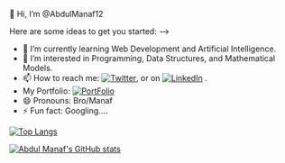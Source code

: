 
👋 Hi, I’m @AbdulManaf12

Here are some ideas to get you started:
-->
- 🌱 I’m currently learning Web Development and Artificial Intelligence.
- 👀 I’m interested in Programming, Data Structures, and Mathematical Models.
- 📫 How to reach me: [![Twitter][1.2]][1], or on [![LinkedIn][2.2]][2] .
- My Portfolio: [![PortFolio][3.1]][3]
- 😄 Pronouns: Bro/Manaf
- ⚡ Fun fact: Googling....



[![Top Langs](https://github-readme-stats.vercel.app/api/top-langs/?username=AbdulManaf12&layout=compact)](https://github.com/AbdulManaf12/github-readme-stats)


[![Abdul Manaf's GitHub stats](https://github-readme-stats.vercel.app/api?username=AbdulManaf12)](https://github.com/AbdulManaf12/github-readme-stats)






<!-- Icons -->

[1.2]: https://img.icons8.com/color/24/000000/twitter--v2.png
[2.2]: https://img.icons8.com/color/24/000000/linkedin.png
[3.1]: https://img.icons8.com/external-flatart-icons-flat-flatarticons/24/000000/external-portfolio-contact-flatart-icons-flat-flatarticons.png


<!-- Links to your social media accounts -->
[1]: https://twitter.com/Abdul1Manaf
[2]: https://www.linkedin.com/in/abdul-manaf-6493a3188
[3]: https://abdulmanaf12.github.io/ 
